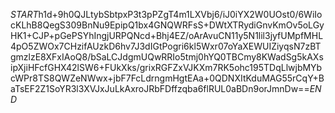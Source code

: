 $START$h1d+9h0QJLtybSbtpxP3t3pPZgT4m1LXVbj6/iJ0iYX2W0UOst0/6WiIocKLhB8QegS309BnNu9EpipQ1bx4GNQWRFsS+DWtXTRydiGnvKmOv5oLGyHK1+CJP+pGePSYhIngjURPQNcd+Bhj4EZ/oArAvuCN11y5N1lil3jyfUMpfMHL4pO5ZWOx7CHzifAUzkD6hv7J3dIGtPogri6kl5Wxr07oYaXEWUIZiyqsN7zBTgmzlzE8XFxIAoQ8/bSaLCJdgmUQwRRIo5tmj0hYQ0TBCmy8KWadSg5kAXsipXjiHFcfGHX42lSW6+FUkXks/grixRGFZxVJKXm7RK5ohc195TDqLlwjbMYbcWPr8TS8QWZeNWwx+jbF7FcLdrngmHgtEAa+0QDNXItKduMAG55rCqY+BaTsEF2Z1SoYR3l3XVJxJuLkAxroJRbFDffzqba6flRUL0aBDn9orJmnDw==$END$